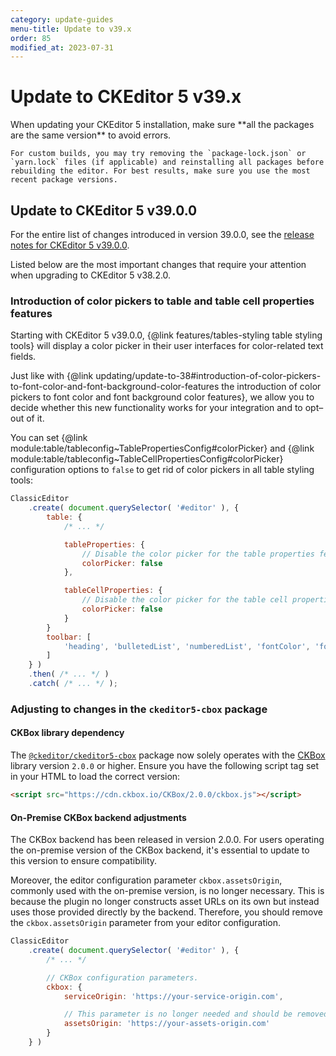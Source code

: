 ```yaml
---
category: update-guides
menu-title: Update to v39.x
order: 85
modified_at: 2023-07-31
---
```


# Update to CKEditor 5 v39.x

<info-box>
	When updating your CKEditor 5 installation, make sure **all the packages are the same version** to avoid errors.

	For custom builds, you may try removing the `package-lock.json` or `yarn.lock` files (if applicable) and reinstalling all packages before rebuilding the editor. For best results, make sure you use the most recent package versions.
</info-box>

## Update to CKEditor 5 v39.0.0

For the entire list of changes introduced in version 39.0.0, see the [release notes for CKEditor 5 v39.0.0](https://github.com/ckeditor/ckeditor5/releases/tag/v39.0.0).

Listed below are the most important changes that require your attention when upgrading to CKEditor 5 v38.2.0.

### Introduction of color pickers to table and table cell properties features

Starting with CKEditor 5 v39.0.0, {@link features/tables-styling table styling tools} will display a color picker in their user interfaces for color-related text fields.

Just like with {@link updating/update-to-38#introduction-of-color-pickers-to-font-color-and-font-background-color-features the introduction of color pickers to font color and font background color features}, we allow you to decide whether this new functionality works for your integration and to opt–out of it.

You can set {@link module:table/tableconfig~TablePropertiesConfig#colorPicker} and {@link module:table/tableconfig~TableCellPropertiesConfig#colorPicker} configuration options to `false` to get rid of color pickers in all table styling tools:

```js
ClassicEditor
	.create( document.querySelector( '#editor' ), {
		table: {
			/* ... */

			tableProperties: {
				// Disable the color picker for the table properties feature.
				colorPicker: false
			},

			tableCellProperties: {
				// Disable the color picker for the table cell properties feature.
				colorPicker: false
			}
		}
		toolbar: [
			'heading', 'bulletedList', 'numberedList', 'fontColor', 'fontBackgroundColor', 'insertTable', 'undo', 'redo'
		]
	} )
	.then( /* ... */ )
	.catch( /* ... */ );
```

### Adjusting to changes in the `ckeditor5-cbox` package

#### CKBox library dependency

The [`@ckeditor/ckeditor5-cbox`](https://www.npmjs.com/package/@ckeditor/ckeditor5-ckbox) package now solely operates with the [CKBox](https://ckeditor.com/docs/ckbox/latest/index.html) library version `2.0.0` or higher. Ensure you have the following script tag set in your HTML to load the correct version:

```html
<script src="https://cdn.ckbox.io/CKBox/2.0.0/ckbox.js"></script>
```

#### On-Premise CKBox backend adjustments

The CKBox backend has been released in version 2.0.0. For users operating the on-premise version of the CKBox backend, it's essential to update to this version to ensure compatibility.

Moreover, the editor configuration parameter `ckbox.assetsOrigin`, commonly used with the on-premise version, is no longer necessary. This is because the plugin no longer constructs asset URLs on its own but instead uses those provided directly by the backend. Therefore, you should remove the `ckbox.assetsOrigin` parameter from your editor configuration.

```js
ClassicEditor
	.create( document.querySelector( '#editor' ), {
		/* ... */

		// CKBox configuration parameters.
		ckbox: {
			serviceOrigin: 'https://your-service-origin.com',

			// This parameter is no longer needed and should be removed.
			assetsOrigin: 'https://your-assets-origin.com'
		}
	} )
```
